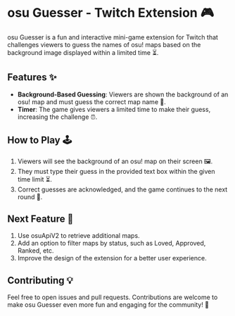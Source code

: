 # osu Guesser - Twitch Extension 🎮

osu Guesser is a fun and interactive mini-game extension for Twitch that challenges viewers to guess the names of osu! maps based on the background image displayed within a limited time ⏳.

## Features ✨

- **Background-Based Guessing**: Viewers are shown the background of an osu! map and must guess the correct map name 🧩.
- **Timer**: The game gives viewers a limited time to make their guess, increasing the challenge ⏰.

## How to Play 🕹️

1. Viewers will see the background of an osu! map on their screen 🖼️.
2. They must type their guess in the provided text box within the given time limit ⏳.
3. Correct guesses are acknowledged, and the game continues to the next round 🔄.

## Next Feature 🚀

1. Use osuApiV2 to retrieve additional maps.
2. Add an option to filter maps by status, such as Loved, Approved, Ranked, etc.
3. Improve the design of the extension for a better user experience.

## Contributing 💡

Feel free to open issues and pull requests. Contributions are welcome to make osu Guesser even more fun and engaging for the community! 🎉
